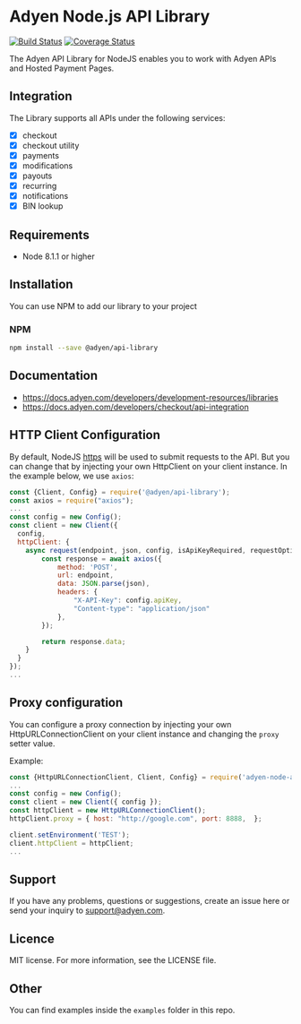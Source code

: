 # Adyen Node.js API Library
[![Build Status](https://travis-ci.org/Adyen/adyen-node-api-library.svg?branch=master)](https://travis-ci.org/Adyen/adyen-node-api-library)
[![Coverage Status](https://coveralls.io/repos/github/Adyen/adyen-node-api-library/badge.svg?branch=feature/add-coveralls)](https://coveralls.io/github/Adyen/adyen-node-api-library?branch=feature/add-coveralls)

The Adyen API Library for NodeJS enables you to work with Adyen APIs and Hosted Payment Pages.

## Integration
The Library supports all APIs under the following services:

* [x] checkout
* [x] checkout utility
* [x] payments
* [x] modifications
* [x] payouts
* [x] recurring
* [x] notifications
* [x] BIN lookup

## Requirements

* Node 8.1.1 or higher

## Installation

You can use NPM to add our library to your project

### NPM

```bash
npm install --save @adyen/api-library
```

## Documentation
* https://docs.adyen.com/developers/development-resources/libraries
* https://docs.adyen.com/developers/checkout/api-integration

## HTTP Client Configuration

By default, NodeJS [https](https://nodejs.org/api/https.html) will be used to submit requests to the API. But you can change that by injecting your own HttpClient on your client instance. In the example below, we use `axios`:

```javascript
const {Client, Config} = require('@adyen/api-library');
const axios = require("axios");
...
const config = new Config();
const client = new Client({
  config,
  httpClient: {
    async request(endpoint, json, config, isApiKeyRequired, requestOptions) {
        const response = await axios({
            method: 'POST',
            url: endpoint,
            data: JSON.parse(json),
            headers: {
                "X-API-Key": config.apiKey,
                "Content-type": "application/json"
            },
        });

        return response.data;
    }
  }
});
...
```

## Proxy configuration

You can configure a proxy connection by injecting your own HttpURLConnectionClient on your client instance and changing the `proxy` setter value.

Example:
```javascript
const {HttpURLConnectionClient, Client, Config} = require('adyen-node-api-library');
...
const config = new Config();
const client = new Client({ config });
const httpClient = new HttpURLConnectionClient();
httpClient.proxy = { host: "http://google.com", port: 8888,  };

client.setEnvironment('TEST');
client.httpClient = httpClient;
...
```

## Support

If you have any problems, questions or suggestions, create an issue here or send your inquiry to support@adyen.com.

## Licence

MIT license. For more information, see the LICENSE file.

## Other

You can find examples inside the `examples` folder in this repo.
